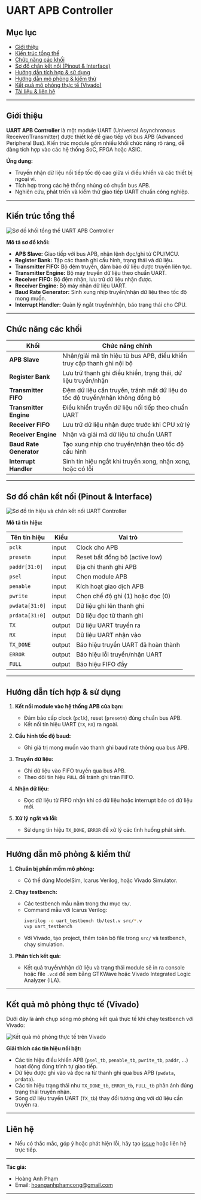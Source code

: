 # UART APB Controller

## Mục lục
- [Giới thiệu](#giới-thiệu)
- [Kiến trúc tổng thể](#kiến-trúc-tổng-thể)
- [Chức năng các khối](#chức-năng-các-khối)
- [Sơ đồ chân kết nối (Pinout & Interface)](#sơ-đồ-chân-kết-nối-pinout--interface)
- [Hướng dẫn tích hợp & sử dụng](#hướng-dẫn-tích-hợp--sử-dụng)
- [Hướng dẫn mô phỏng & kiểm thử](#hướng-dẫn-mô-phỏng--kiểm-thử)
- [Kết quả mô phỏng thực tế (Vivado)](#kết-quả-mô-phỏng-thực-tế-vivado)
- [Tài liệu & liên hệ](#tài-liệu--liên-hệ)

---

## Giới thiệu

**UART APB Controller** là một module UART (Universal Asynchronous Receiver/Transmitter) được thiết kế để giao tiếp với bus APB (Advanced Peripheral Bus). Kiến trúc module gồm nhiều khối chức năng rõ ràng, dễ dàng tích hợp vào các hệ thống SoC, FPGA hoặc ASIC.

**Ứng dụng:**
- Truyền nhận dữ liệu nối tiếp tốc độ cao giữa vi điều khiển và các thiết bị ngoại vi.
- Tích hợp trong các hệ thống nhúng có chuẩn bus APB.
- Nghiên cứu, phát triển và kiểm thử giao tiếp UART chuẩn công nghiệp.

---

## Kiến trúc tổng thể

![Sơ đồ khối tổng thể UART APB Controller](image/image1.png)

**Mô tả sơ đồ khối:**
- **APB Slave:** Giao tiếp với bus APB, nhận lệnh đọc/ghi từ CPU/MCU.
- **Register Bank:** Tập các thanh ghi cấu hình, trạng thái và dữ liệu.
- **Transmitter FIFO:** Bộ đệm truyền, đảm bảo dữ liệu được truyền liên tục.
- **Transmitter Engine:** Bộ máy truyền dữ liệu theo chuẩn UART.
- **Receiver FIFO:** Bộ đệm nhận, lưu trữ dữ liệu nhận được.
- **Receiver Engine:** Bộ máy nhận dữ liệu UART.
- **Baud Rate Generator:** Sinh xung nhịp truyền/nhận dữ liệu theo tốc độ mong muốn.
- **Interrupt Handler:** Quản lý ngắt truyền/nhận, báo trạng thái cho CPU.

---

## Chức năng các khối

| Khối                  | Chức năng chính                                                                                  |
|-----------------------|-------------------------------------------------------------------------------------------------|
| **APB Slave**         | Nhận/giải mã tín hiệu từ bus APB, điều khiển truy cập thanh ghi nội bộ                          |
| **Register Bank**     | Lưu trữ thanh ghi điều khiển, trạng thái, dữ liệu truyền/nhận                                   |
| **Transmitter FIFO**  | Đệm dữ liệu cần truyền, tránh mất dữ liệu do tốc độ truyền/nhận không đồng bộ                   |
| **Transmitter Engine**| Điều khiển truyền dữ liệu nối tiếp theo chuẩn UART                                              |
| **Receiver FIFO**     | Lưu trữ dữ liệu nhận được trước khi CPU xử lý                                                  |
| **Receiver Engine**   | Nhận và giải mã dữ liệu từ chuẩn UART                                                           |
| **Baud Rate Generator** | Tạo xung nhịp cho truyền/nhận theo tốc độ cấu hình                                            |
| **Interrupt Handler** | Sinh tín hiệu ngắt khi truyền xong, nhận xong, hoặc có lỗi                                      |

---

## Sơ đồ chân kết nối (Pinout & Interface)

![Sơ đồ tín hiệu và chân kết nối UART Controller](image/image2.png)

**Mô tả tín hiệu:**

| Tên tín hiệu      | Kiểu    | Vai trò                                       |
|-------------------|---------|-----------------------------------------------|
| `pclk`            | input   | Clock cho APB                                 |
| `presetn`         | input   | Reset bất đồng bộ (active low)                |
| `paddr[31:0]`     | input   | Địa chỉ thanh ghi APB                         |
| `psel`            | input   | Chọn module APB                               |
| `penable`         | input   | Kích hoạt giao dịch APB                       |
| `pwrite`          | input   | Chọn chế độ ghi (1) hoặc đọc (0)              |
| `pwdata[31:0]`    | input   | Dữ liệu ghi lên thanh ghi                     |
| `prdata[31:0]`    | output  | Dữ liệu đọc từ thanh ghi                      |
| `TX`              | output  | Dữ liệu UART truyền ra                        |
| `RX`              | input   | Dữ liệu UART nhận vào                         |
| `TX_DONE`         | output  | Báo hiệu truyền UART đã hoàn thành            |
| `ERROR`           | output  | Báo hiệu lỗi truyền/nhận UART                 |
| `FULL`            | output  | Báo hiệu FIFO đầy                             |

---

## Hướng dẫn tích hợp & sử dụng

1. **Kết nối module vào hệ thống APB của bạn:**  
   - Đảm bảo cấp clock (`pclk`), reset (`presetn`) đúng chuẩn bus APB.
   - Kết nối tín hiệu UART (`TX`, `RX`) ra ngoài.

2. **Cấu hình tốc độ baud:**  
   - Ghi giá trị mong muốn vào thanh ghi baud rate thông qua bus APB.

3. **Truyền dữ liệu:**
   - Ghi dữ liệu vào FIFO truyền qua bus APB.
   - Theo dõi tín hiệu `FULL` để tránh ghi tràn FIFO.

4. **Nhận dữ liệu:**
   - Đọc dữ liệu từ FIFO nhận khi có dữ liệu hoặc interrupt báo có dữ liệu mới.

5. **Xử lý ngắt và lỗi:**
   - Sử dụng tín hiệu `TX_DONE`, `ERROR` để xử lý các tình huống phát sinh.

---

## Hướng dẫn mô phỏng & kiểm thử

1. **Chuẩn bị phần mềm mô phỏng:**  
   - Có thể dùng ModelSim, Icarus Verilog, hoặc Vivado Simulator.

2. **Chạy testbench:**
   - Các testbench mẫu nằm trong thư mục `tb/`.
   - Command mẫu với Icarus Verilog:
     ```sh
     iverilog -o uart_testbench tb/test.v src/*.v
     vvp uart_testbench
     ```
   - Với Vivado, tạo project, thêm toàn bộ file trong `src/` và testbench, chạy simulation.

3. **Phân tích kết quả:**
   - Kết quả truyền/nhận dữ liệu và trạng thái module sẽ in ra console hoặc file `.vcd` để xem bằng GTKWave hoặc Vivado Integrated Logic Analyzer (ILA).

---

## Kết quả mô phỏng thực tế (Vivado)

Dưới đây là ảnh chụp sóng mô phỏng kết quả thực tế khi chạy testbench với Vivado:

![Kết quả mô phỏng thực tế trên Vivado](image/results.png)

**Giải thích các tín hiệu nổi bật:**
- Các tín hiệu điều khiển APB (`psel_tb`, `penable_tb`, `pwrite_tb`, `paddr`, ...) hoạt động đúng trình tự giao tiếp.
- Dữ liệu được ghi vào và đọc ra từ thanh ghi qua bus APB (`pwdata`, `prdata`).
- Các tín hiệu trạng thái như `TX_DONE_tb`, `ERROR_tb`, `FULL_tb` phản ánh đúng trạng thái truyền nhận.
- Sóng dữ liệu truyền UART (`TX_tb`) thay đổi tương ứng với dữ liệu cần truyền ra.

---

## Liên hệ

- Nếu có thắc mắc, góp ý hoặc phát hiện lỗi, hãy tạo [issue](https://github.com/hoang4nhpham/uart-apb-controller/issues) hoặc liên hệ trực tiếp.

---

**Tác giả:**  
- Hoàng Anh Phạm  
- Email: hoanganhphamcong@gmail.com

---
